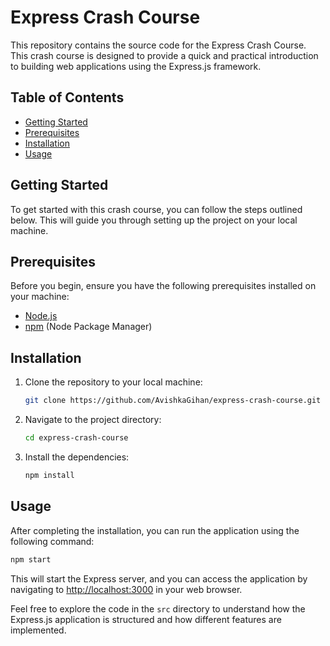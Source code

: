 # Express Crash Course

This repository contains the source code for the Express Crash Course. This crash course is designed to provide a quick and practical introduction to building web applications using the Express.js framework.

## Table of Contents

- [Getting Started](#getting-started)
- [Prerequisites](#prerequisites)
- [Installation](#installation)
- [Usage](#usage)

## Getting Started

To get started with this crash course, you can follow the steps outlined below. This will guide you through setting up the project on your local machine.

## Prerequisites

Before you begin, ensure you have the following prerequisites installed on your machine:

- [Node.js](https://nodejs.org/)
- [npm](https://www.npmjs.com/) (Node Package Manager)

## Installation

1. Clone the repository to your local machine:

    ```bash
    git clone https://github.com/AvishkaGihan/express-crash-course.git
    ```

2. Navigate to the project directory:

    ```bash
    cd express-crash-course
    ```

3. Install the dependencies:

    ```bash
    npm install
    ```

## Usage

After completing the installation, you can run the application using the following command:

```bash
npm start
```

This will start the Express server, and you can access the application by navigating to [http://localhost:3000](http://localhost:3000) in your web browser.

Feel free to explore the code in the `src` directory to understand how the Express.js application is structured and how different features are implemented.

